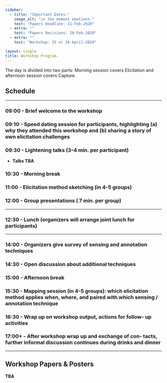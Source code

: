 ```yaml
---
sidebar:
  - title: "Important Dates:"
    image_alt: "in the moment emotions."
    text: "Papers Deadline: 11-Feb-2020"
  - extra: ""
    text: "Papers Decisions: 28-Feb-2020"
  - extra: ""
    text: "Workshop: 25 or 26-April-2020"

layout: single
title: Workshop Program.
---
```


The day is divided into two parts: Morning session covers Elicitation and afternoon session covers Capture.

## Schedule
---

### 09:00 - Brief welcome to the workshop

### 09:10 - Speed dating session for participants, highlighting (a) why they attended this workshop and (b) sharing a story of own elicitation challenges

### 09:30 - Lightening talks (3-4 min. per participant)

- **Talks TBA**	<!-- - NAME [pdf](https://){: .paper} -->

### 10:30 - Morning break

### 11:00 - Elicitation method sketching (in 4-5 groups)

### 12:00 - Group presentations ( 7 min. per group)

---
### 12:30 - Lunch (organizers will arrange joint lunch for participants)
---

### 14:00 - Organizers give survey of sensing and annotation techniques

### 14:30 - Open discussion about additional techniques

### 15:00 - Afternoon break

### 15:30 - Mapping session (in 4-5 groups): which elicitation method applies when, where, and paired with which sensing / annotation technique

### 16:30 - Wrap up on workshop output, actions for follow- up activities

### 17:00+ - After workshop wrap up and exchange of con- tacts, further informal discussion continues during drinks and dinner
---

## Workshop Papers & Posters

**TBA**	<!-- Name (affil) - [pdf](https://){: .poster} -->

